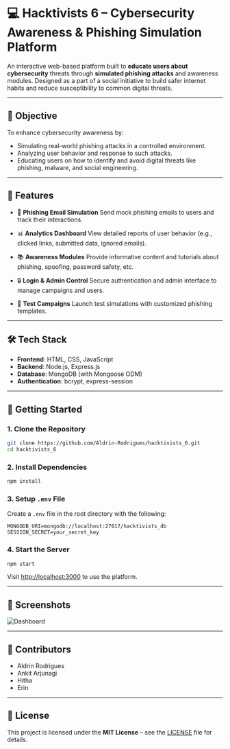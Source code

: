 # 💻 Hacktivists 6 – Cybersecurity Awareness & Phishing Simulation Platform

An interactive web-based platform built to **educate users about cybersecurity** threats through **simulated phishing attacks** and awareness modules. Designed as a part of a social initiative to build safer internet habits and reduce susceptibility to common digital threats.

---

## 🎯 Objective

To enhance cybersecurity awareness by:

* Simulating real-world phishing attacks in a controlled environment.
* Analyzing user behavior and response to such attacks.
* Educating users on how to identify and avoid digital threats like phishing, malware, and social engineering.

---

## 🔧 Features

* 🎣 **Phishing Email Simulation**
  Send mock phishing emails to users and track their interactions.

* 📊 **Analytics Dashboard**
  View detailed reports of user behavior (e.g., clicked links, submitted data, ignored emails).

* 📚 **Awareness Modules**
  Provide informative content and tutorials about phishing, spoofing, password safety, etc.

* 🔒 **Login & Admin Control**
  Secure authentication and admin interface to manage campaigns and users.

* 🧪 **Test Campaigns**
  Launch test simulations with customized phishing templates.

---

## 🛠️ Tech Stack

* **Frontend**: HTML, CSS, JavaScript
* **Backend**: Node.js, Express.js
* **Database**: MongoDB (with Mongoose ODM)
* **Authentication**: bcrypt, express-session

---

## 🚀 Getting Started

### 1. Clone the Repository

```bash
git clone https://github.com/Aldrin-Rodrigues/hacktivists_6.git
cd hacktivists_6
```

### 2. Install Dependencies

```bash
npm install
```

### 3. Setup `.env` File

Create a `.env` file in the root directory with the following:

```env
MONGODB_URI=mongodb://localhost:27017/hacktivists_db
SESSION_SECRET=your_secret_key
```

### 4. Start the Server

```bash
npm start
```

Visit [http://localhost:3000](http://localhost:3000) to use the platform.

---



## 📸 Screenshots

![Dashboard](C:\Users\ankit\OneDrive\Desktop\Portfolio\assets\ZKP.png)

---

## 👥 Contributors

* Aldrin Rodrigues
* Ankit Arjunagi
* Hitha
* Erin

---

## 📄 License

This project is licensed under the **MIT License** – see the [LICENSE](LICENSE) file for details.
